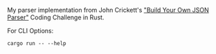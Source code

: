 My parser implementation from John Crickett's ["Build Your Own JSON Parser"](https://codingchallenges.fyi/challenges/challenge-json-parser) Coding Challenge in Rust. 

For CLI Options:

```cargo run -- --help```
